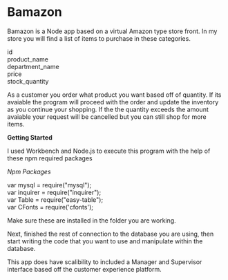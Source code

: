 # Bamazon

Bamazon is a Node app based on a virtual Amazon type store front. In my store you will find a list of items to
purchase in these categories.

id<br>
product_name<br>
department_name<br>
price<br> 
stock_quantity<br> 

As a customer you order what product you want based off of quantity. If its avaiable the program will proceed with the order
and update the inventory as you continue your shopping. If the the quantity exceeds the amount avaiable your request will be
cancelled but you can still shop for more items.


<strong>Getting Started</strong>

I used Workbench and Node.js to execute this program with the help of these npm required packages

*Npm Packages*

var mysql = require("mysql");<br>
var inquirer = require("inquirer");<br>
var Table = require("easy-table");<br>
var CFonts = require('cfonts');<br>

Make sure these are installed in the folder you are working.

Next, finished the rest of connection to the database you are using, then start writing the code 
that you want to use and manipulate within the database.


This app does have scalibility to included a Manager and Supervisor interface based off the customer experience platform.
